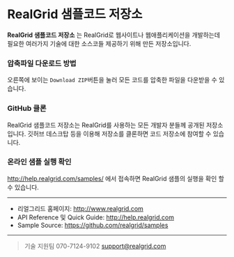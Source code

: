 # RealGrid 샘플코드 저장소

**RealGrid 샘플코드 저장소** 는 RealGrid로 웹사이트나 웹애플리케이션을 개발하는데 필요한 여러가지 기술에 대한 소스코들 제공하기 위해 만든 저장소입니다. 

### 압축파일 다운로드 방법

오른쪽에 보이는 `Download ZIP`버튼을 눌러 모든 코드를 압축한 파일을 다운받을 수 있습니다.

### GitHub 클론

RealGrid 샘플코드 저장소는 RealGrid를 사용하는 모든 개발자 분들께 공개된 저장소입니다. 깃허브 데스크탑 등을 이용해 저장소를 클론하면 코드 저장소에 참여할 수 있습니다.

### 온라인 샘플 실행 확인

http://help.realgrid.com/samples/ 에서 접속하면 RealGrid 샘플의 실행을 확인 할 수 있습니다.

---
* 리얼그리드 홈페이지: http://www.realgrid.com
* API Reference 및 Quick Guide: http://help.realgrid.com
* Sample Source: https://github.com/realgrid/samples

---
> 기술 지원팀
    070-7124-9102
    support@realgrid.com
